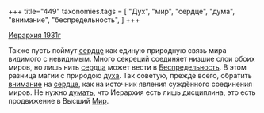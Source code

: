 +++
title="449"
taxonomies.tags = [
 "Дух",
 "мир",
 "сердце",
 "дума",
 "внимание",
 "беспредельность",
]
+++

[Иерархия 1931г](/agni/1931)

Также пусть поймут [сердце](/tags/сердце) как единую природную связь мира видимого с невидимым. Много секреций соединяет низшие слои обоих миров, но лишь нить [сердца](/tags/сердце) может вести в [Беспредельность](/tags/беспредельность). В этом разница магии с природою [духа](/tags/Дух). Так советую, прежде всего, обратить [внимание](/tags/внимание) на [сердце](/tags/сердце), как на источник явления суждённого соединения миров. Не нужно [думать](/tags/дума), что Иерархия есть лишь дисциплина, это есть продвижение в Высший [Мир](/tags/мир).   

